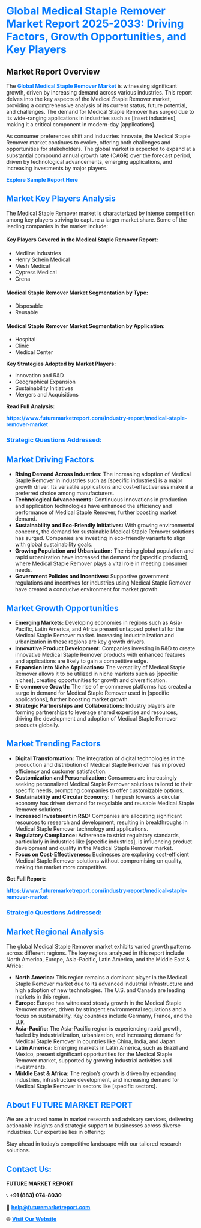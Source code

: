 <h1 style="color: #007BFF;">Global Medical Staple Remover Market Report 2025-2033: Driving Factors, Growth Opportunities, and Key Players</h1>

<section id="overview">
<h2>Market Report Overview</h2>
<p>The <a href="https://www.futuremarketreport.com/industry-report/medical-staple-remover-market" style="color: #007BFF; text-decoration: none;"><strong>Global Medical Staple Remover Market</strong></a> is witnessing significant growth, driven by increasing demand across various industries. This report delves into the key aspects of the Medical Staple Remover market, providing a comprehensive analysis of its current status, future potential, and challenges. The demand for Medical Staple Remover has surged due to its wide-ranging applications in industries such as [insert industries], making it a critical component in modern-day [applications].</p>
<p>As consumer preferences shift and industries innovate, the Medical Staple Remover market continues to evolve, offering both challenges and opportunities for stakeholders. The global market is expected to expand at a substantial compound annual growth rate (CAGR) over the forecast period, driven by technological advancements, emerging applications, and increasing investments by major players.</p>
</section>

<section id="overview">
<p><a href="https://www.futuremarketreport.com/request-sample/reportId=84038" style="color: #007BFF; text-decoration: none;"><strong>Explore Sample Report Here</strong></a></p>
</section>

<section id="key-players">
<h2 style="color: #007BFF;">Market Key Players Analysis</h2>
<p>The Medical Staple Remover market is characterized by intense competition among key players striving to capture a larger market share. Some of the leading companies in the market include:</p>
<h4>Key Players Covered in the Medical Staple Remover Report:</h4>
<ul><li>Medline Industries</li><li>Henry Schein Medical</li><li>Mesh Medical</li><li>Cypress Medical</li><li>Grena</li></ul>
<h4>Medical Staple Remover Market Segmentation by Type:</h4>
<ul><li>Disposable</li><li>Reusable</li></ul>

<h4>Medical Staple Remover Market Segmentation by Application:</h4>
<ul><li>Hospital</li><li>Clinic</li><li>Medical Center</li></ul>
<p><strong>Key Strategies Adopted by Market Players:</strong></p>
<ul>
<li>Innovation and R&D</li>
<li>Geographical Expansion</li>
<li>Sustainability Initiatives</li>
<li>Mergers and Acquisitions</li>
</ul>
</section>

<section>
<p><strong>Read Full Analysis: </strong></p><a href="https://www.futuremarketreport.com/industry-report/medical-staple-remover-market" style="color: #007BFF; text-decoration: none;"><strong>https://www.futuremarketreport.com/industry-report/medical-staple-remover-market</strong></a>
<h3 style="color: #007BFF;">Strategic Questions Addressed:</h3>
</section>

<section id="driving-factors">
<h2 style="color: #007BFF;">Market Driving Factors</h2>
<ul>
<li><strong>Rising Demand Across Industries:</strong> The increasing adoption of Medical Staple Remover in industries such as [specific industries] is a major growth driver. Its versatile applications and cost-effectiveness make it a preferred choice among manufacturers.</li>
<li><strong>Technological Advancements:</strong> Continuous innovations in production and application technologies have enhanced the efficiency and performance of Medical Staple Remover, further boosting market demand.</li>
<li><strong>Sustainability and Eco-Friendly Initiatives:</strong> With growing environmental concerns, the demand for sustainable Medical Staple Remover solutions has surged. Companies are investing in eco-friendly variants to align with global sustainability goals.</li>
<li><strong>Growing Population and Urbanization:</strong> The rising global population and rapid urbanization have increased the demand for [specific products], where Medical Staple Remover plays a vital role in meeting consumer needs.</li>
<li><strong>Government Policies and Incentives:</strong> Supportive government regulations and incentives for industries using Medical Staple Remover have created a conducive environment for market growth.</li>
</ul>
</section>

<section id="growth-opportunities">
<h2 style="color: #007BFF;">Market Growth Opportunities</h2>
<ul>
<li><strong>Emerging Markets:</strong> Developing economies in regions such as Asia-Pacific, Latin America, and Africa present untapped potential for the Medical Staple Remover market. Increasing industrialization and urbanization in these regions are key growth drivers.</li>
<li><strong>Innovative Product Development:</strong> Companies investing in R&D to create innovative Medical Staple Remover products with enhanced features and applications are likely to gain a competitive edge.</li>
<li><strong>Expansion into Niche Applications:</strong> The versatility of Medical Staple Remover allows it to be utilized in niche markets such as [specific niches], creating opportunities for growth and diversification.</li>
<li><strong>E-commerce Growth:</strong> The rise of e-commerce platforms has created a surge in demand for Medical Staple Remover used in [specific applications], further boosting market growth.</li>
<li><strong>Strategic Partnerships and Collaborations:</strong> Industry players are forming partnerships to leverage shared expertise and resources, driving the development and adoption of Medical Staple Remover products globally.</li>
</ul>
</section>

<section id="trending-factors">
<h2 style="color: #007BFF;">Market Trending Factors</h2>
<ul>
<li><strong>Digital Transformation:</strong> The integration of digital technologies in the production and distribution of Medical Staple Remover has improved efficiency and customer satisfaction.</li>
<li><strong>Customization and Personalization:</strong> Consumers are increasingly seeking personalized Medical Staple Remover solutions tailored to their specific needs, prompting companies to offer customizable options.</li>
<li><strong>Sustainability and Circular Economy:</strong> The push towards a circular economy has driven demand for recyclable and reusable Medical Staple Remover solutions.</li>
<li><strong>Increased Investment in R&D:</strong> Companies are allocating significant resources to research and development, resulting in breakthroughs in Medical Staple Remover technology and applications.</li>
<li><strong>Regulatory Compliance:</strong> Adherence to strict regulatory standards, particularly in industries like [specific industries], is influencing product development and quality in the Medical Staple Remover market.</li>
<li><strong>Focus on Cost-Effectiveness:</strong> Businesses are exploring cost-efficient Medical Staple Remover solutions without compromising on quality, making the market more competitive.</li>
</ul>
</section>

<section>
<p><strong>Get Full Report: </strong></p><a href="https://www.futuremarketreport.com/industry-report/medical-staple-remover-market" style="color: #007BFF; text-decoration: none;"><strong>https://www.futuremarketreport.com/industry-report/medical-staple-remover-market</strong></a>
<h3 style="color: #007BFF;">Strategic Questions Addressed:</h3>
</section>


<section id="regional-analysis">
<h2 style="color: #007BFF;">Market Regional Analysis</h2>
<p>The global Medical Staple Remover market exhibits varied growth patterns across different regions. The key regions analyzed in this report include North America, Europe, Asia-Pacific, Latin America, and the Middle East & Africa:</p>
<ul>
<li><strong>North America:</strong> This region remains a dominant player in the Medical Staple Remover market due to its advanced industrial infrastructure and high adoption of new technologies. The U.S. and Canada are leading markets in this region.</li>
<li><strong>Europe:</strong> Europe has witnessed steady growth in the Medical Staple Remover market, driven by stringent environmental regulations and a focus on sustainability. Key countries include Germany, France, and the U.K.</li>
<li><strong>Asia-Pacific:</strong> The Asia-Pacific region is experiencing rapid growth, fueled by industrialization, urbanization, and increasing demand for Medical Staple Remover in countries like China, India, and Japan.</li>
<li><strong>Latin America:</strong> Emerging markets in Latin America, such as Brazil and Mexico, present significant opportunities for the Medical Staple Remover market, supported by growing industrial activities and investments.</li>
<li><strong>Middle East & Africa:</strong> The region’s growth is driven by expanding industries, infrastructure development, and increasing demand for Medical Staple Remover in sectors like [specific sectors].</li>
</ul>
</section>

<footer>
<h2 style="color: #007BFF;">About FUTURE MARKET REPORT</h2>
<p>We are a trusted name in market research and advisory services, delivering actionable insights and strategic support to businesses across diverse industries. Our expertise lies in offering:</p>

<p>Stay ahead in today’s competitive landscape with our tailored research solutions.</p>

<h2 style="color: #007BFF;">Contact Us:</h2>
<p><strong>FUTURE MARKET REPORT</strong></p>
<p>📞 <strong>+91 (883) 074-8030</strong></p>
<p>📧 <strong><a href="mailto:help@futuremarketreport.com" style="color: #007BFF;">help@futuremarketreport.com</a></strong></p>
<p>🌐 <strong><a href="https://www.futuremarketreport.com/" style="color: #007BFF;">Visit Our Website</a></strong></p>
</footer>